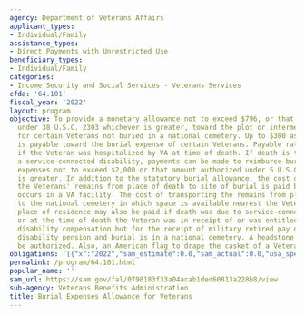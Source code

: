 ```yaml
---
agency: Department of Veterans Affairs
applicant_types:
- Individual/Family
assistance_types:
- Direct Payments with Unrestricted Use
beneficiary_types:
- Individual/Family
categories:
- Income Security and Social Services - Veterans Services
cfda: '64.101'
fiscal_year: '2022'
layout: program
objective: To provide a monetary allowance not to exceed $796, or that amount authorized
  under 38 U.S.C. 2303 whichever is greater, toward the plot or interment expense
  for certain Veterans not buried in a national cemetery. Up to $300 as a burial allowance
  is payable toward the burial expense of certain Veterans. Payable rates are higher
  if the Veteran was hospitalized by VA at time of death. If death is the result of
  a service-connected disability, payments can be made to reimburse burial and funeral
  expenses not to exceed $2,000 or that amount authorized under 5 U.S.C. 8134(a) whichever
  is greater. In addition to the statutory burial allowance, the cost of transporting
  the Veterans' remains from place of death to site of burial is paid by VA if death
  occurs in a VA facility. The cost of transporting the remains from place of death
  to the national cemetery in which space is available nearest the Veteran's last
  place of residence may also be paid if death was due to service-connected disability,
  or at the time of death the Veteran was in receipt of or was entitled to receive
  disability compensation but for the receipt of military retired pay or non-service-connected
  disability pension and burial is in a national cemetery. A headstone or marker may
  be authorized. Also, an American flag to drape the casket of a Veteran may be provided.
obligations: '[{"x":"2022","sam_estimate":0.0,"sam_actual":0.0,"usa_spending_actual":1079294535.0},{"x":"2023","sam_estimate":0.0,"sam_actual":0.0,"usa_spending_actual":656738734.0},{"x":"2024","sam_estimate":0.0,"sam_actual":0.0,"usa_spending_actual":0.0}]'
permalink: /program/64.101.html
popular_name: ''
sam_url: https://sam.gov/fal/0798183f33a04acab1ded60813a228b8/view
sub-agency: Veterans Benefits Administration
title: Burial Expenses Allowance for Veterans
---
```

